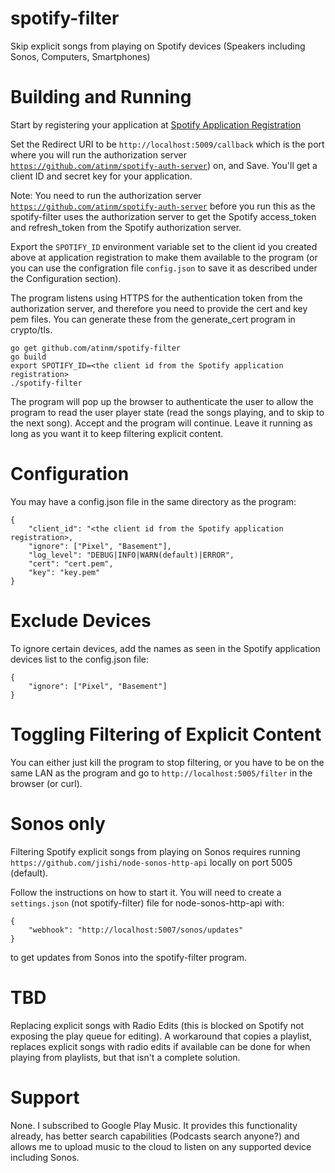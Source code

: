 # spotify-filter
Skip explicit songs from playing on Spotify devices (Speakers including Sonos, Computers, Smartphones)

# Building and Running

Start by registering your application at [Spotify Application Registration](https://developer.spotify.com/my-applications/)

Set the Redirect URI to be `http://localhost:5009/callback` which is the port
where you will run the authorization server [`https://github.com/atinm/spotify-auth-server`](https://github.com/atinm/spotify-auth-server))
on, and Save. You'll get a client ID and secret key for your application.

Note: You need to run the authorization server [`https://github.com/atinm/spotify-auth-server`](https://github.com/atinm/spotify-auth-server) before
you run this as the spotify-filter uses the authorization server to get the Spotify access_token and
refresh_token from the Spotify authorization server.

Export the `SPOTIFY_ID` environment variable set to the client id you created above at application
registration to make them available to the program (or you can use the configration file `config.json`
to save it as described under the Configuration section).

The program listens using HTTPS for the authentication token from the authorization server, and therefore you
need to provide the cert and key pem files. You can generate these from the generate_cert program in crypto/tls.

    go get github.com/atinm/spotify-filter
    go build
    export SPOTIFY_ID=<the client id from the Spotify application registration>
    ./spotify-filter

The program will pop up the browser to authenticate the user to allow
the program to read the user player state (read the songs playing, and
to skip to the next song). Accept and the program will continue. Leave
it running as long as you want it to keep filtering explicit content.

# Configuration

You may have a config.json file in the same directory as the program:

    {
        "client_id": "<the client id from the Spotify application registration>,
        "ignore": ["Pixel", "Basement"],
        "log_level": "DEBUG|INFO|WARN(default)|ERROR",
        "cert": "cert.pem",
        "key": "key.pem"
    }

# Exclude Devices

To ignore certain devices, add the names as seen in the Spotify
application devices list to the config.json file:

    {
        "ignore": ["Pixel", "Basement"]
    }

# Toggling Filtering of Explicit Content

You can either just kill the program to stop filtering, or you have to
be on the same LAN as the program and go to
`http://localhost:5005/filter` in the browser (or curl).

# Sonos only

Filtering Spotify explicit songs from playing on Sonos requires
running `https://github.com/jishi/node-sonos-http-api` locally on port
5005 (default).

Follow the instructions on how to start it. You will need to create a
`settings.json` (not spotify-filter) file for node-sonos-http-api with:

    {
        "webhook": "http://localhost:5007/sonos/updates"
    }

to get updates from Sonos into the spotify-filter program.

# TBD

Replacing explicit songs with Radio Edits (this is blocked on Spotify
not exposing the play queue for editing). A workaround that copies a
playlist, replaces explicit songs with radio edits if available can be
done for when playing from playlists, but that isn't a complete
solution.

# Support

None. I subscribed to Google Play Music. It provides this
functionality already, has better search capabilities (Podcasts
search anyone?) and allows me to upload music to the cloud to listen
on any supported device including Sonos.
